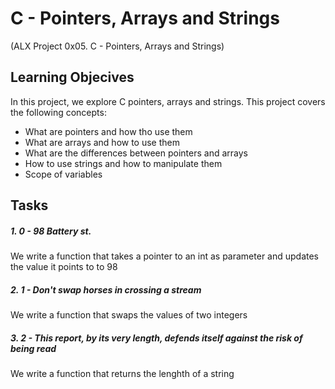 # C - Pointers, Arrays and Strings
(ALX Project  0x05. C - Pointers, Arrays and Strings)
## Learning Objecives
In this project, we explore C pointers, arrays and strings. This project covers the following concepts:
- What are pointers and how tho use them
- What are arrays and how to use them
- What are the differences between pointers and arrays
- How to use strings and how to manipulate them
- Scope of variables

## Tasks
##### 1. 0 - 98 Battery st.
We write a function that takes a pointer to an int as parameter and updates the value it points to to 98

##### 2. 1 - Don't swap horses in crossing a stream
We write a function that swaps the values of two integers

##### 3. 2 - This report, by its very length, defends itself against the risk of being read 
We write a function that returns the lenghth of a string
